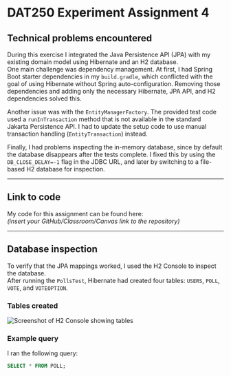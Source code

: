 # DAT250 Experiment Assignment 4

## Technical problems encountered

During this exercise I integrated the Java Persistence API (JPA) with my existing domain model using Hibernate and an H2 database.  
One main challenge was dependency management. At first, I had Spring Boot starter dependencies in my `build.gradle`, which conflicted with the goal of using Hibernate without Spring auto-configuration. Removing those dependencies and adding only the necessary Hibernate, JPA API, and H2 dependencies solved this.  

Another issue was with the `EntityManagerFactory`. The provided test code used a `runInTransaction` method that is not available in the standard Jakarta Persistence API. I had to update the setup code to use manual transaction handling (`EntityTransaction`) instead.  

Finally, I had problems inspecting the in-memory database, since by default the database disappears after the tests complete. I fixed this by using the `DB_CLOSE_DELAY=-1` flag in the JDBC URL, and later by switching to a file-based H2 database for inspection.

---

## Link to code

My code for this assignment can be found here:  
*(insert your GitHub/Classroom/Canvas link to the repository)*

---

## Database inspection

To verify that the JPA mappings worked, I used the H2 Console to inspect the database.  
After running the `PollsTest`, Hibernate had created four tables: `USERS`, `POLL`, `VOTE`, and `VOTEOPTION`.

### Tables created

![Screenshot of H2 Console showing tables](TODO-add-screenshot-here)

### Example query

I ran the following query:

```sql
SELECT * FROM POLL;
